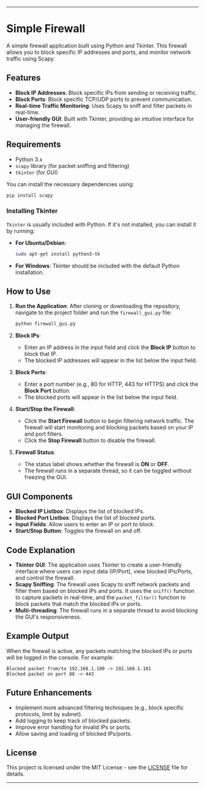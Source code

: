 
---

# Simple Firewall

A simple firewall application built using Python and Tkinter. This firewall allows you to block specific IP addresses and ports, and monitor network traffic using Scapy.

## Features

- **Block IP Addresses**: Block specific IPs from sending or receiving traffic.
- **Block Ports**: Block specific TCP/UDP ports to prevent communication.
- **Real-time Traffic Monitoring**: Uses Scapy to sniff and filter packets in real-time.
- **User-friendly GUI**: Built with Tkinter, providing an intuitive interface for managing the firewall.

## Requirements

- Python 3.x
- `scapy` library (for packet sniffing and filtering)
- `tkinter` (for GUI)

You can install the necessary dependencies using:

```bash
pip install scapy
```

### Installing Tkinter
`Tkinter` is usually included with Python. If it's not installed, you can install it by running:

- **For Ubuntu/Debian**:
  ```bash
  sudo apt-get install python3-tk
  ```
- **For Windows**: Tkinter should be included with the default Python installation.

## How to Use

1. **Run the Application**:
   After cloning or downloading the repository, navigate to the project folder and run the `firewall_gui.py` file:

   ```bash
   python firewall_gui.py
   ```

2. **Block IPs**:
   - Enter an IP address in the input field and click the **Block IP** button to block that IP.
   - The blocked IP addresses will appear in the list below the input field.

3. **Block Ports**:
   - Enter a port number (e.g., 80 for HTTP, 443 for HTTPS) and click the **Block Port** button.
   - The blocked ports will appear in the list below the input field.

4. **Start/Stop the Firewall**:
   - Click the **Start Firewall** button to begin filtering network traffic. The firewall will start monitoring and blocking packets based on your IP and port filters.
   - Click the **Stop Firewall** button to disable the firewall.

5. **Firewall Status**:
   - The status label shows whether the firewall is **ON** or **OFF**.
   - The firewall runs in a separate thread, so it can be toggled without freezing the GUI.

## GUI Components

- **Blocked IP Listbox**: Displays the list of blocked IPs.
- **Blocked Port Listbox**: Displays the list of blocked ports.
- **Input Fields**: Allow users to enter an IP or port to block.
- **Start/Stop Button**: Toggles the firewall on and off.

## Code Explanation

- **Tkinter GUI**: The application uses Tkinter to create a user-friendly interface where users can input data (IP/Port), view blocked IPs/Ports, and control the firewall.
- **Scapy Sniffing**: The firewall uses Scapy to sniff network packets and filter them based on blocked IPs and ports. It uses the `sniff()` function to capture packets in real-time, and the `packet_filter()` function to block packets that match the blocked IPs or ports.
- **Multi-threading**: The firewall runs in a separate thread to avoid blocking the GUI's responsiveness.

## Example Output

When the firewall is active, any packets matching the blocked IPs or ports will be logged in the console. For example:

```
Blocked packet from/to 192.168.1.100 -> 192.168.1.101
Blocked packet on port 80 -> 443
```

## Future Enhancements

- Implement more advanced filtering techniques (e.g., block specific protocols, limit by subnet).
- Add logging to keep track of blocked packets.
- Improve error handling for invalid IPs or ports.
- Allow saving and loading of blocked IPs/ports.

## License

This project is licensed under the MIT License - see the [LICENSE](LICENSE) file for details.

---
